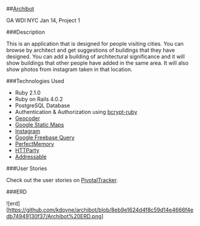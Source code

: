 ##[Archibot](http://archibot.herokuapp.com)

GA WDI NYC Jan 14, Project 1

###Description

This is an application that is designed for people visiting cities. You can browse by architect and get suggestions of buildings that they have designed. You can add a building of architectural significance and it will show buildings that other people have added in the same area. It will also show photos from instagram taken in that location. 

###Technologies Used

* Ruby 2.1.0
* Ruby on Rails 4.0.2
* PostgreSQL Database
* Authentication & Authorization using [bcrypt-ruby](http://bcrypt-ruby.rubyforge.org/)
* [Geocoder](https://github.com/alexreisner/geocoder)
* [Google Static Maps](https://developers.google.com/maps/documentation/staticmaps/?c*sw=1)
* [Instagram](http://instagram.com/developer/)
* [Google Freebase Query](https://developers.google.com/freebase/)
* [PerfectMemory](https://github.com/PerfectMemory/freebase-api)
* [HTTParty](https://github.com/jnunemaker/httparty)
* [Addressable](https://github.com/sporkmonger/addressable)

###User Stories

Check out the user stories on [PivotalTracker](https://www.pivotaltracker.com/s/projects/1015674).

###ERD

![erd][https://github.com/kdoyne/archibot/blob/8eb9e1624d4f8c59d14e4666f4edb74949130f37/Archibot%20ERD.png]
